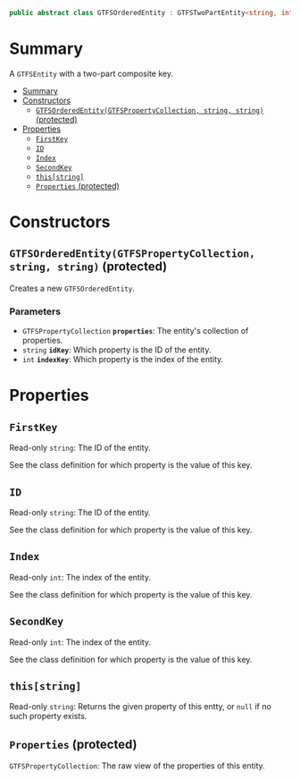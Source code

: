 ```csharp
public abstract class GTFSOrderedEntity : GTFSTwoPartEntity<string, int>
```

# Summary
A `GTFSEntity` with a two-part composite key.

- [Summary](#summary)
- [Constructors](#constructors)
  - [`GTFSOrderedEntity(GTFSPropertyCollection, string, string)` (protected)](#gtfsorderedentitygtfspropertycollection-string-string-protected)
- [Properties](#properties)
  - [`FirstKey`](#firstkey)
  - [`ID`](#id)
  - [`Index`](#index)
  - [`SecondKey`](#secondkey)
  - [`this[string]`](#thisstring)
  - [`Properties` (protected)](#properties-protected)



# Constructors


## `GTFSOrderedEntity(GTFSPropertyCollection, string, string)` (protected)
Creates a new `GTFSOrderedEntity`.

### Parameters
* `GTFSPropertyCollection` **`properties`**: The entity's collection of properties.
* `string` **`idKey`**: Which property is the ID of the entity.
* `int` **`indexKey`**: Which property is the index of the entity.



# Properties


## `FirstKey`
Read-only `string`: The ID of the entity.

See the class definition for which property is the value of this key.


## `ID`
Read-only `string`: The ID of the entity.

See the class definition for which property is the value of this key.


## `Index`
Read-only `int`: The index of the entity.

See the class definition for which property is the value of this key.


## `SecondKey`
Read-only `int`: The index of the entity.

See the class definition for which property is the value of this key.


## `this[string]`
Read-only `string`: Returns the given property of this entty, or `null` if no such property exists.


## `Properties` (protected)
`GTFSPropertyCollection`: The raw view of the properties of this entity.